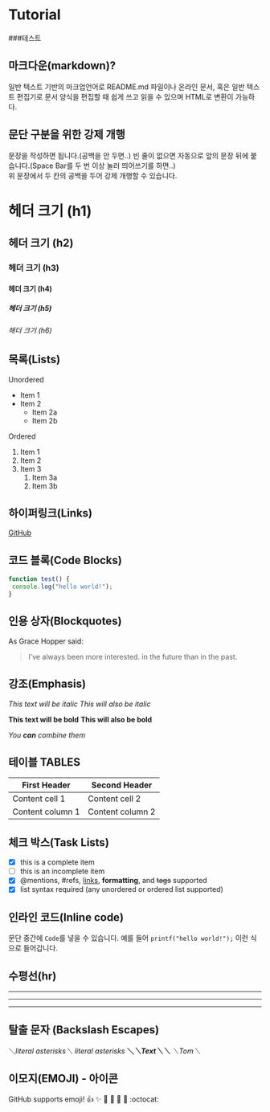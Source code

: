 # Tutorial
###테스트

## 마크다운(markdown)?
일반 텍스트 기반의 마크업언어로 README.md 파일이나 온라인 문서, 혹은 일반 텍스트 편집기로 문서 양식을 편집할 때 쉽게 쓰고 읽을 수 있으며 HTML로 변환이 가능하다.

## 문단 구분을 위한 강제 개행

문장을 작성하면 됩니다.(공백을 안 두면..) 
빈 줄이 없으면 자동으로 앞의 문장 뒤에 붙습니다.(Space Bar를 두 번 이상 눌러 띄어쓰기를 하면..)   
위 문장에서 두 칸의 공백을 두어 강제 개행할 수 있습니다.

# 헤더 크기 (h1) 
## 헤더 크기 (h2) 
### 헤더 크기 (h3) 
#### 헤더 크기 (h4) 
##### 헤더 크기 (h5) 
###### 해더 크기 (h6)

## 목록(Lists)

Unordered 
* Item 1 
* Item 2 
    * Item 2a 
    * Item 2b 

Ordered 
1. Item 1 
1. Item 2 
1. Item 3 
    1. Item 3a 
    1. Item 3b

## 하이퍼링크(Links)

[GitHub](http://github.com "깃허브")

## 코드 블록(Code Blocks)

```javascript 
function test() { 
 console.log("hello world!"); 
} 
```

## 인용 상자(Blockquotes)

As Grace Hopper said: 

> I’ve always been more interested. 
> in the future than in the past.

## 강조(Emphasis)

*This text will be italic* 
_This will also be italic_ 

**This text will be bold** 
__This will also be bold__ 

*You **can** combine them*

## 테이블 TABLES

First Header | Second Header 
------------ | ------------- 
Content cell 1 | Content cell 2 
Content column 1 | Content column 2

## 체크 박스(Task Lists)

- [x] this is a complete item 
- [ ] this is an incomplete item 
- [x] @mentions, #refs, [links](), **formatting**, and <del>tags</del> supported 
- [x] list syntax required (any unordered or ordered list supported)

## 인라인 코드(Inline code)

문단 중간에 `Code`를 넣을 수 있습니다. 
예를 들어 `printf("hello world!");` 이런 식으로 들어갑니다.

## 수평선(hr)

--- 
*** 
___

## 탈출 문자 (Backslash Escapes)

＼*literal asterisks＼* 
*literal asterisks* 
__＼*＼*Text＼*＼*__ 
_＼_Tom＼__

## 이모지(EMOJI) - 아이콘

GitHub supports emoji! 
:+1: :sparkles: :camel: :tada: 
:rocket: :metal: :octocat:
